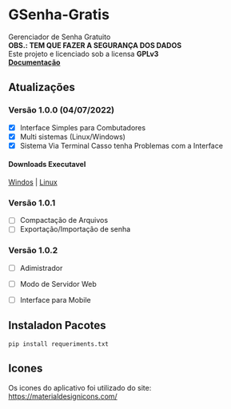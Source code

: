 # GSenha-Gratis
 Gerenciador de Senha Gratuito<br>
 **OBS.: TEM QUE FAZER A SEGURANÇA DOS DADOS** <br>
 Este projeto e licenciado sob a licensa **GPLv3**
 <br>
  <a href="doc.md">**Documentação**</a>


## Atualizações
 ### Versão 1.0.0 **(04/07/2022)**
 - [x] Interface Simples para Combutadores
 - [x] Multi sistemas (Linux/Windows)
 - [x] Sistema Via Terminal Casso tenha Problemas com a Interface
 #### Downloads Executavel
 <a href="">Windos</a> | <a href="">Linux</a>

### Versão 1.0.1
 - [ ] Compactação de Arquivos
 - [ ] Exportação/Importação de senha
 ### Versão 1.0.2
 - [ ] Adimistrador
 - [ ] Modo de Servidor Web
 - [ ] Interface para Mobile


## Instaladon Pacotes
 ~~~
 pip install requeriments.txt
 ~~~

## Icones
 Os icones do aplicativo foi utilizado do site: <a href="https://materialdesignicons.com/">https://materialdesignicons.com/</a>

